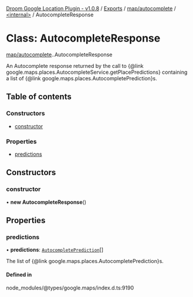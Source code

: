 [Droom Google Location Plugin - v1.0.8](../README.md) / [Exports](../modules.md) / [map/autocomplete](../modules/map_autocomplete.md) / [<internal\>](../modules/map_autocomplete._internal_.md) / AutocompleteResponse

# Class: AutocompleteResponse

[map/autocomplete](../modules/map_autocomplete.md).[<internal>](../modules/map_autocomplete._internal_.md).AutocompleteResponse

An Autocomplete response returned by the call to {@link
google.maps.places.AutocompleteService.getPlacePredictions} containing a
list of {@link google.maps.places.AutocompletePrediction}s.

## Table of contents

### Constructors

- [constructor](map_autocomplete._internal_.AutocompleteResponse.md#constructor)

### Properties

- [predictions](map_autocomplete._internal_.AutocompleteResponse.md#predictions)

## Constructors

### constructor

• **new AutocompleteResponse**()

## Properties

### predictions

• **predictions**: [`AutocompletePrediction`](../interfaces/map_autocomplete._internal_.AutocompletePrediction.md)[]

The list of {@link google.maps.places.AutocompletePrediction}s.

#### Defined in

node_modules/@types/google.maps/index.d.ts:9190
